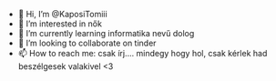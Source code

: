 - 👋 Hi, I’m @KaposiTomiii
- 👀 I’m interested in nők
- 🌱 I’m currently learning informatika nevű dolog
- 💞️ I’m looking to collaborate on tinder
- 📫 How to reach me: csak írj.... mindegy hogy hol, csak kérlek had beszélgesek valakivel <3

<!---
KaposiTomiii/KaposiTomiii is a ✨ special ✨ repository because its `README.md` (this file) appears on your GitHub profile.
You can click the Preview link to take a look at your changes.
--->
